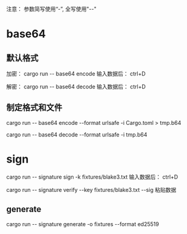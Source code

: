 
注意：
参数简写使用“-”, 全写使用"--"

# base64
## 默认格式
加密：
cargo run -- base64 encode 
输入数据后： ctrl+D

解密：
cargo run -- base64 decode
输入数据后： ctrl+D

## 制定格式和文件
cargo run -- base64 encode --format urlsafe -i Cargo.toml > tmp.b64

cargo run -- base64 decode --format urlsafe -i  tmp.b64

# sign
cargo run -- signature sign -k fixtures/blake3.txt
输入数据后： ctrl+D

cargo run -- signature verify --key fixtures/blake3.txt --sig 粘贴数据

## generate

cargo run -- signature generate -o fixtures --format ed25519

